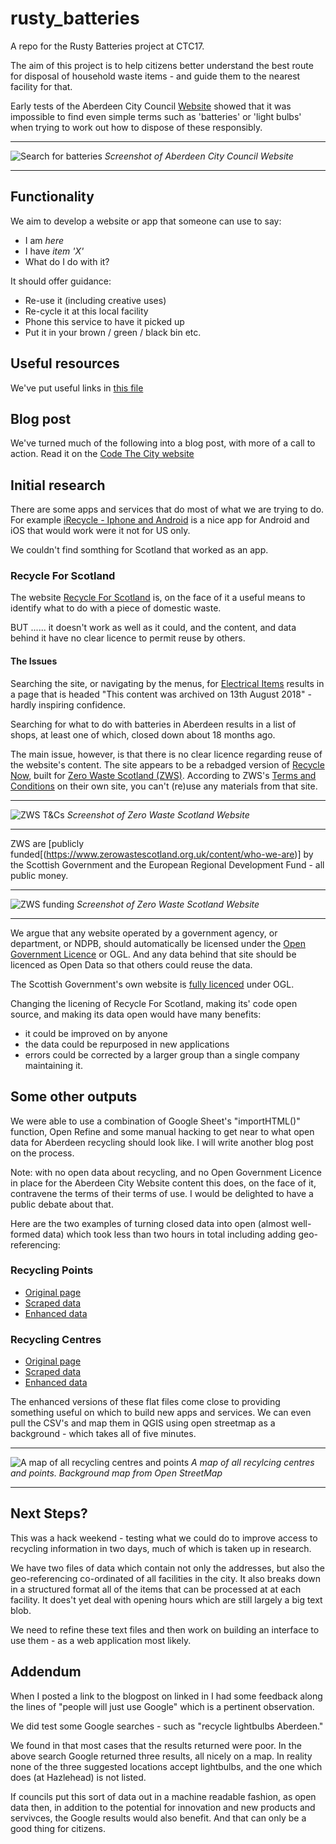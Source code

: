 # rusty_batteries
A repo for the Rusty Batteries project at CTC17. 

The aim of this project is to help citizens better understand the best route for disposal of household waste  items - and guide them to the nearest facility for that. 

Early tests of the Aberdeen City Council [Website](https://www.aberdeencity.gov.uk) showed that it was impossible to find even simple terms such as 'batteries' or 'light bulbs' when trying to work out how to dispose of these responsibly. 

--------------------------- 
![Search for batteries](https://github.com/CodeTheCity/rusty_batteries/blob/master/images/Screenshot%202019-11-09%20at%2012.47.40.png)
_Screenshot of Aberdeen City Council Website_

------------------------------
## Functionality

We aim to develop a website or app that someone can use to say: 
* I am _here_
* I have _item 'X'_
* What do I do with it? 

It should offer guidance: 
* Re-use it (including creative uses)
* Re-cycle it at this local facility
* Phone this service to have it picked up
* Put it in your brown / green / black bin etc.

## Useful resources
We've put useful links in [this file](links.md)

## Blog post
We've turned much of the following into a blog post, with more of a call to action. Read it on the [Code The City website](https://codethecity.org/2019/11/10/reuse-recycle/)

## Initial research
There are some apps and services that do most of what we are trying to do. For example [iRecycle - Iphone and Android](https://earth911.com/irecycle/) is a nice app for Android and iOS that would work were it not for US only. 

We couldn't find somthing for Scotland that worked as an app.

### Recycle For Scotland
The website [Recycle For Scotland](http://www.recycleforscotland.com/) is, on the face of it a useful means to identify what to do with a piece of domestic waste. 

BUT ...... it doesn't work as well as it could, and the content, and data behind it have no clear licence to permit reuse by others. 

#### The Issues
Searching the site, or navigating by the menus, for [Electrical Items](http://www.recycleforscotland.com/what-to-do-with/electrical-items) results in a page that is headed "This content was archived on 13th August 2018" - hardly inspiring confidence. 

Searching for what to do with batteries in Aberdeen results in a list of shops, at least one of which, closed down about 18 months ago. 

The main issue, however, is that there is no clear licence regarding reuse of the website's content. The site appears to be a rebadged version of [Recycle Now](https://www.recyclenow.com/), built for [Zero Waste Scotland (ZWS)](https://www.zerowastescotland.org.uk/content/terms-conditions).  According to ZWS's [Terms and Conditions](https://www.zerowastescotland.org.uk/content/terms-conditions) on their own site, you can't (re)use any materials from that site. 

------------------------------------------
![ZWS T&Cs](https://github.com/CodeTheCity/rusty_batteries/blob/master/images/Screenshot%202019-11-09%20at%2013.20.13.png)
_Screenshot of Zero Waste Scotland Website_

------------------------------------------

ZWS are [publicly funded[(https://www.zerowastescotland.org.uk/content/who-we-are)] by the Scottish Government and the European Regional Development Fund - all public money.

------------------------------------------
![ZWS funding](https://github.com/CodeTheCity/rusty_batteries/blob/master/images/Screenshot%202019-11-09%20at%2013.21.17.png)
_Screenshot of Zero Waste Scotland Website_

------------------------------------------
We argue that any website operated by a government agency, or department, or NDPB, should automatically be licensed under the [Open Government Licence](https://www.nationalarchives.gov.uk/doc/open-government-licence/version/3/) or OGL. And any data behind that site should be licenced as Open Data so that others could reuse the data. 

The Scottish Government's own website is [fully licenced](https://www.gov.scot/crown-copyright/) under OGL. 

Changing the licening of Recycle For Scotland, making its' code open source, and making its data open would have many benefits: 
* it could be improved on by anyone
* the data could be repurposed in new applications
* errors could be corrected by a larger group than a single company maintaining it. 

## Some other outputs 
We were able to use a combination of Google Sheet's "importHTML()" function, Open Refine and some manual hacking to get near to what open data for Aberdeen recycling should look like. I will write another blog post on the process. 

Note: with no open data about recycling, and no Open Government Licence in place for the Aberdeen City Website content this does, on the face of it, contravene the terms of their terms of use. I would be delighted to have a public debate about that. 

Here are the two examples of turning closed data into open (almost well-formed data) which took less than two hours in total including adding geo-referencing: 

### Recycling Points
* [Original page](https://www.aberdeencity.gov.uk/services/bins-and-recycling/recycling-points)
* [Scraped data](https://github.com/CodeTheCity/rusty_batteries/blob/master/data/Aberdeen_Recycling_Points.tsv)
* [Enhanced data](https://github.com/CodeTheCity/rusty_batteries/blob/master/data/Enhanced_Aberdeen_Recycling_Points.csv)

### Recycling Centres
* [Original page](https://www.aberdeencity.gov.uk/services/bins-and-recycling/find-your-nearest-recycling-centre)
* [Scraped data](https://github.com/CodeTheCity/rusty_batteries/blob/master/data/Aberdeen_Recycling_Centres.tsv)
* [Enhanced data](https://github.com/CodeTheCity/rusty_batteries/blob/master/data/Enhanced_Aberdeen_Recycling_Centres.csv)

The enhanced versions of these flat files come close to providing something useful on which to build new apps and services. We can even pull the CSV's and map them in QGIS using open streetmap as a background - which takes all of five minutes. 

------------------------------
![A map of all recycling centres and points](https://github.com/CodeTheCity/rusty_batteries/blob/master/images/Screenshot%202019-11-10%20at%2014.16.20.png)
_A map of all recylcing centres and points. Background map from Open StreetMap_

-------------------------------- 

## Next Steps?
This was a hack weekend - testing what we could do to improve access to recycling information in two days, much of which is taken up in research. 

We have two files of data which contain not only the addresses, but also the geo-referencing co-ordinated of all facilities in the city. It also breaks down in a structured format all of the items that can be processed at at each facility. It does't yet deal with opening hours which are still largely a big text blob. 

We need to refine these text files and then work on building an interface to use them - as a web application most likely. 

## Addendum
When I posted a link to the blogpost on linked in I had some feedback along the lines of "people will just use Google" which is a pertinent observation. 

We did test some Google searches - such as "recycle lightbulbs Aberdeen."

We found in that most cases that the results returned were poor. In the above search Google returned three results, all nicely on a map. In reality none of the three suggested locations accept lightbulbs, and the  one which does (at Hazlehead) is not listed. 

If councils put this sort of data out in a machine readable fashion, as open data then, in addition to the potential for innovation and new products and servivces, the Google results would also benefit. And that can only be a good thing for citizens. 








